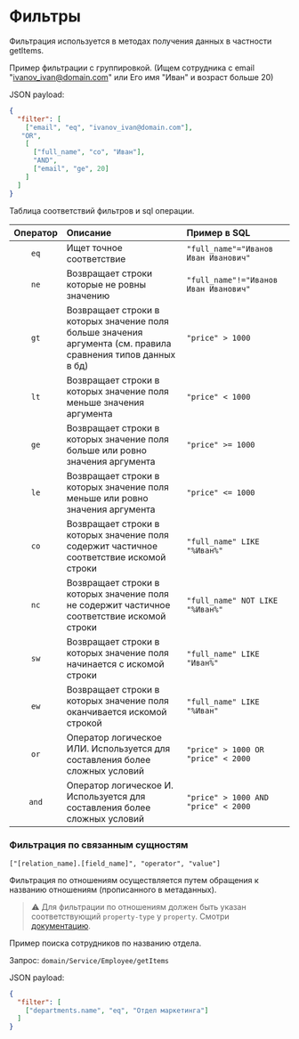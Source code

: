 # Фильтры

Фильтрация используется в методах получения данных в частности getItems.

Пример фильтрации с группировкой. (Ищем сотрудника с email
"ivanov_ivan@domain.com" или Его имя "Иван" и возраст больше 20)

JSON payload:

```json
{
  "filter": [
    ["email", "eq", "ivanov_ivan@domain.com"],
   "OR",
    [
      ["full_name", "co", "Иван"],
      "AND",
      ["email", "ge", 20]
    ]
  ]
}
```

Таблица соответствий фильтров и sql операции.

| Оператор | Описание                                                                                                      | Пример в SQL                          |
|:--------:|:--------------------------------------------------------------------------------------------------------------|:--------------------------------------|
|   `eq`   | Ищет точное соответствие                                                                                      | `"full_name"="Иванов Иван Иванович"`  |
|   `ne`   | Возвращает строки которые не ровны значению                                                                   | `"full_name"!="Иванов Иван Иванович"` |
|   `gt`   | Возвращает строки в которых значение поля больше значения аргумента (см. правила сравнения типов данных в бд) | `"price" > 1000`                      |
|   `lt`   | Возвращает строки в которых значение поля меньше значения аргумента                                           | `"price" < 1000`                      |
|   `ge`   | Возвращает строки в которых значение поля больше или ровно значения аргумента                                 | `"price" >= 1000`                     |
|   `le`   | Возвращает строки в которых значение поля меньше или ровно значения аргумента                                 | `"price" <= 1000`                     |
|   `co`   | Возвращает строки в которых значение поля содержит частичное соответствие искомой строки                      | `"full_name" LIKE "%Иван%"`           |
|   `nc`   | Возвращает строки в которых значение поля не содержит частичное соответствие искомой строки                   | `"full_name" NOT LIKE "%Иван%"`       |
|   `sw`   | Возвращает строки в которых значение поля начинается с искомой строки                                         | `"full_name" LIKE "Иван%"`            |
|   `ew`   | Возвращает строки в которых значение поля оканчивается искомой строкой                                        | `"full_name" LIKE "%Иван"`            |
|   `or`   | Оператор логическое ИЛИ. Используется для составления более сложных условий                                   | `"price" > 1000 OR "price" < 2000`    |
|  `and`   | Оператор логическое И. Используется для составления более сложных условий                                     | `"price" > 1000 AND "price" < 2000`   |


### Фильтрация по связанным сущностям

`["[relation_name].[field_name]", "operator", "value"]`

Фильтрация по отношениям осуществляется путем обращения к названию
отношениям (прописанного в метаданных).

> :warning: Для фильтрации по отношениям должен быть указан
> соответствующий `property-type` у `property`. Смотри
> [документацию](/server/metadata.md#Перечень-всевозможных-тегов).

Пример поиска сотрудников по названию отдела.

Запрос: `domain/Service/Employee/getItems`

JSON payload:

```json
{
  "filter": [
    ["departments.name", "eq", "Отдел маркетинга"]
  ]
}
```


